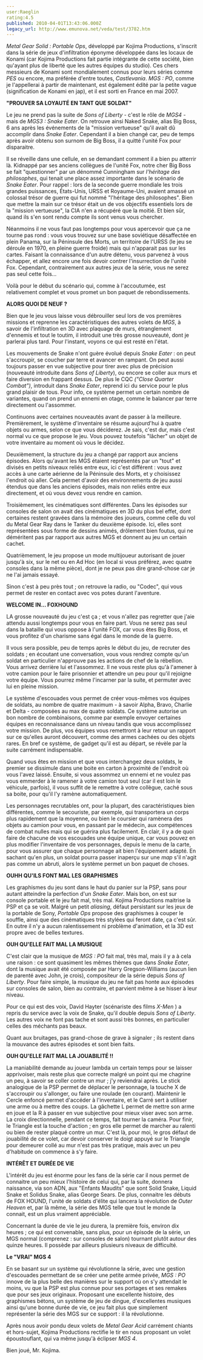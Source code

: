 ```yaml
---
user:Raeglin
rating:4.5
published: 2010-04-01T13:43:06.000Z
legacy_url: http://www.emunova.net/veda/test/3782.htm
---
```

_Metal Gear Solid : Portable Ops_, développé par Kojima Productions, s'inscrit dans la série de jeux d'infiltration éponyme développée dans les locaux de Konami (car Kojima Productions fait partie intégrante de cette société, bien qu'ayant plus de liberté que les autres équipes du studio). Ces chers messieurs de Konami sont mondialement connus pour leurs séries comme _PES_ ou encore, ma préférée d'entre toutes, _Castlevania_. _MGS : PO_, comme je l'appellerai à partir de maintenant, est également édité par la petite vague (signification de Konami en jap), et il est sorti en France en mai 2007\.  

  

**"PROUVER SA LOYAUTÉ EN TANT QUE SOLDAT"**  

  

Le jeu ne prend pas la suite de _Sons of Liberty_ - c'est le rôle de _MGS4_ - mais de _MGS3 : Snake Eater_. On retrouve ainsi Naked Snake, alias Big Boss, 6 ans après les événements de la "mission vertueuse" qu'il avait dû accomplir dans _Snake Eater_. Cependant il a bien changé car, peu de temps après avoir obtenu son surnom de Big Boss, il a quitté l'unité Fox pour disparaitre.  

Il se réveille dans une cellule, en se demandant comment il a bien pu atterrir là. Kidnappé par ses anciens collègues de l'unité Fox, notre cher Big Boss se fait "questionner" par un dénommé Cunningham sur _l'héritage des philosophes_, qui tenait une place assez importante dans le scénario de _Snake Eater_. Pour rappel : lors de la seconde guerre mondiale les trois grandes puissances, États-Unis, URSS et Royaume-Uni, avaient amassé un colossal trésor de guerre qui fut nommé "l'héritage des philosophes". Bien que mettre la main sur ce trésor était un de vos objectifs essentiels lors de la "mission vertueuse", la CIA n'en a récupéré que la moitié. Et bien sûr, quand ils s'en sont rendu compte ils sont venus vous chercher.  

Néanmoins il ne vous faut pas longtemps pour vous apercevoir que ça ne tourne pas rond : vous vous trouvez sur une base soviétique désaffectée en plein Panama, sur la Péninsule des Morts, un territoire de l'URSS (le jeu se déroule en 1970, en pleine guerre froide) mais qui n'apparait pas sur les cartes. Faisant la connaissance d'un autre détenu, vous parvenez à vous échapper, et allez encore une fois devoir contrer l'insurrection de l'unité Fox. Cependant, contrairement aux autres jeux de la série, vous ne serez pas seul cette fois...  

  

Voilà pour le début du scénario qui, comme à l'accoutumée, est relativement complet et vous promet un bon paquet de rebondissements.  

  

**ALORS QUOI DE NEUF ?**  

  

Bien que le jeu vous laisse vous débrouiller seul lors de vos premières missions et reprenne les caractéristiques des autres volets de _MGS_, à savoir de l'infiltration en 3D avec plaquage de murs, étranglement d'ennemis et tout le toutim, il introduit une très grosse nouveauté, dont je parlerai plus tard. Pour l'instant, voyons ce qui est resté en l'état.  

Les mouvements de Snake n'ont guère évolué depuis _Snake Eater_ : on peut s'accroupir, se coucher par terre et avancer en rampant. On peut aussi toujours passer en vue subjective pour tirer avec plus de précision (nouveauté introduite dans _Sons of Liberty_), ou encore se coller aux murs et faire diversion en frappant dessus. De plus le CQC _("Close Quarter Combat")_, introduit dans _Snake Eater_, reprend ici du service pour le plus grand plaisir de tous. Pour info, ce système permet un certain nombre de variantes, quand on prend un ennemi en otage, comme le balancer par terre directement ou l'assommer.  

Continuons avec certaines nouveautés avant de passer à la meilleure. Premièrement, le système d'inventaire se résume aujourd'hui à quatre objets ou armes, selon ce que vous déciderez. Je sais, c'est dur, mais c'est normal vu ce que propose le jeu. Vous pouvez toutefois "lâcher" un objet de votre inventaire au moment où vous le décidez.  

Deuxièmement, la structure du jeu a changé par rapport aux anciens épisodes. Alors qu'avant les MGS étaient représentés par un "tout" et divisés en petits niveaux reliés entre eux, ici c'est différent : vous avez accès à une carte aérienne de la Péninsule des Morts, et y choisissez l'endroit où aller. Cela permet d'avoir des environnements de jeu aussi étendus que dans les anciens épisodes, mais non reliés entre eux directement, et où vous devez vous rendre en camion.  

Troisièmement, les cinématiques sont différentes. Dans les épisodes sur consoles de salon on avait des cinématiques en 3D du plus bel effet, dont certaines restent gravées dans la mémoire des joueurs, comme celle du vol du Metal Gear Ray dans le Tanker du deuxième épisode. Ici, elles sont représentées sous forme de dessins animés, drôlement bien foutus, qui ne déméritent pas par rapport aux autres MGS et donnent au jeu un certain cachet.  

Quatrièmement, le jeu propose un mode multijoueur autorisant de jouer jusqu'à six, sur le net ou en Ad Hoc (en local si vous préférez, avec quatre consoles dans la même pièce), dont je ne peux pas dire grand-chose car je ne l'ai jamais essayé.  

Sinon c'est à peu près tout ; on retrouve la radio, ou "Codec", qui vous permet de rester en contact avec vos potes durant l'aventure.  

  

**WELCOME IN... FOXHOUND**  

  

LA grosse nouveauté du jeu c'est ça ; et vous n'allez pas regretter que j'aie attendu aussi longtemps pour vous en faire part. Vous ne serez pas seul dans la bataille qui vous oppose à l'unité FOX, car vous êtes Big Boss, et vous profitez d'un charisme sans égal dans le monde de la guerre.  

Il vous sera possible, peu de temps après le début du jeu, de recruter des soldats ; en écoutant une conversation, vous vous rendrez compte qu'un soldat en particulier n'approuve pas les actions de chef de la rébellion. Vous arrivez derrière lui et l'assommez. Il ne vous reste plus qu'à l'amener à votre camion pour le faire prisonnier et attendre un peu pour qu'il rejoigne votre équipe. Vous pourrez même l'incarner par la suite, et permuter avec lui en pleine mission.  

Le système d'escouades vous permet de créer vous-mêmes vos équipes de soldats, au nombre de quatre maximum - à savoir Alpha, Bravo, Charlie et Delta - composées au max de quatre soldats. Ce système autorise un bon nombre de combinaisons, comme par exemple envoyer certaines équipes en reconnaissance dans un niveau tandis que vous accomplissez votre mission. De plus, vos équipes vous remettront à leur retour un rapport sur ce qu'elles auront découvert, comme des armes cachées ou des objets rares. En bref ce système, de gadget qu'il est au départ, se révèle par la suite carrément indispensable.  

Quand vous êtes en mission et que vous interchangez deux soldats, le premier se dissimule dans une boite en carton à proximité de l'endroit où vous l'avez laissé. Ensuite, si vous assommez un ennemi et ne voulez pas vous emmerder à le ramener à votre camion tout seul (car il est loin le véhicule, parfois), il vous suffit de le remettre à votre collègue, caché sous sa boite, pour qu'il l'y ramène automatiquement.  

  

Les personnages recrutables ont, pour la plupart, des caractéristiques bien différentes, comme le secouriste, par exemple, qui transportera un corps plus rapidement que la moyenne, ou bien le coursier qui ramènera des objets au camion pour vous, en passant par le médecin, aux compétences de combat nulles mais qui se guérira plus facilement. En clair, il y a de quoi faire de chacune de vos escouades une équipe unique, car vous pouvez en plus modifier l'inventaire de vos personnages, depuis le menu de la carte, pour vous assurer que chaque personnage ait bien l'équipement adapté. En sachant qu'en plus, un soldat pourra passer inaperçu sur une _map_ s'il n'agit pas comme un abruti, alors le système permet un bon paquet de choses.  

  

**OUHH QU'ILS FONT MAL LES GRAPHISMES**  

  

Les graphismes du jeu sont dans le haut du panier sur la PSP, sans pour autant atteindre la perfection d'un _Snake Eater_. Mais bon, on est sur console portable et le jeu fait mal, très mal. Kojima Productions maitrise la PSP et ça se voit. Malgré un petit _aliasing_, défaut persistant sur les jeux de la portable de Sony, _Portable Ops_ propose des graphismes à couper le souffle, ainsi que des cinématiques très stylées qui feront date, ça c'est sûr. En outre il n'y a aucun ralentissement ni problème d'animation, et la 3D est propre avec de belles textures.  

  

**OUH QU'ELLE FAIT MAL LA MUSIQUE**  

  

C'est clair que la musique de _MGS : PO_ fait mal, très mal, mais il y a à cela une raison : ce sont quasiment les mêmes thèmes que dans _Snake Eater_, dont la musique avait été composée par Harry Gregson-Williams (aucun lien de parenté avec John, je crois), compositeur de la série depuis _Sons of Liberty_. Pour faire simple, la musique du jeu ne fait pas honte aux épisodes sur consoles de salon, bien au contraire, et parvient même à se hisser à leur niveau.  

Pour ce qui est des voix, David Hayter (scénariste des films _X-Men_ ) a repris du service avec la voix de Snake, qu'il double depuis _Sons of Liberty_. Les autres voix ne font pas tache et sont aussi très bonnes, en particulier celles des méchants pas beaux.  

Quant aux bruitages, pas grand-chose de grave à signaler ; ils restent dans la mouvance des autres épisodes et sont bien faits.  

  

**OUH QU'ELLE FAIT MAL LA JOUABILITÉ !!**  

  

La maniabilité demande au joueur lambda un certain temps pour se laisser apprivoiser, mais reste plus que correcte malgré un point qui me chagrine un peu, à savoir se coller contre un mur ; j'y reviendrai après. Le stick analogique de la PSP permet de déplacer le personnage, la touche X de s'accroupir ou s'allonger, ou faire une roulade (en courant). Maintenir le Cercle enfoncé permet d'accéder à l'inventaire, et le Carré sert à utiliser une arme ou à mettre des coups. La gâchette L permet de mettre son arme en joue et la R à passer en vue subjective pour mieux viser avec son arme. La croix directionnelle, pendant ce temps, fait tourner la caméra. Pour finir, le Triangle est la touche d'action ; en gros elle permet de marcher au ralenti ou bien de rester plaqué contre un mur. C'est là, pour moi, le gros défaut de jouabilité de ce volet, car devoir conserver le doigt appuyé sur le Triangle pour demeurer collé au mur n'est pas très pratique, mais avec un peu d'habitude on commence à s'y faire.  

  

**INTÉRÊT ET DURÉE DE VIE**  

  

L'intérêt du jeu est énorme pour les fans de la série car il nous permet de connaitre un peu mieux l'histoire de celui qui, par la suite, donnera naissance, via son ADN, aux "Enfants Maudits" que sont Solid Snake, Liquid Snake et Solidus Snake, alias George Sears. De plus, connaitre les débuts de FOX HOUND, l'unité de soldats d'élite qui lancera la révolution de _Outer Heaven_ et, par là même, la série des MGS telle que tout le monde la connait, est un plus vraiment appréciable.  

  

Concernant la durée de vie le jeu durera, la première fois, environ dix heures ; ce qui est convenable, sans plus, pour un épisode de la série, un MGS normal (comprenez : sur consoles de salon) tournant plutôt autour des quinze heures. Il possède par ailleurs plusieurs niveaux de difficulté.  

  

**Le "VRAI" MGS 4**  

  

En se basant sur un système qui révolutionne la série, avec une gestion d'escouades permettant de se créer une petite armée privée, _MGS : PO_ innove de la plus belle des manières sur le support où on s'y attendait le moins, vu que la PSP est plus connue pour ses portages et ses remakes que pour ses jeux originaux. Proposant une excellente histoire, des graphismes bétons, un système de jeu de dingue, d'excellentes musiques ainsi qu'une bonne durée de vie, ce jeu fait plus que simplement représenter la série des MGS sur ce support : il la révolutionne.  

Après nous avoir pondu deux volets de _Metal Gear Acid_ carrément chiants et hors-sujet, Kojima Productions rectifie le tir en nous proposant un volet époustouflant, qui va même jusqu'à éclipser _MGS 4_.  

Bien joué, Mr. Kojima.